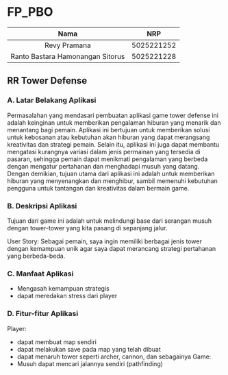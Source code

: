 # FP_PBO

|             Nama                 |    NRP     |
|:--------------------------------:|:----------:|
| Revy Pramana                     | 5025221252 |
| Ranto Bastara Hamonangan Sitorus | 5025221228 |


## RR Tower Defense

### A. Latar Belakang Aplikasi

Permasalahan yang mendasari pembuatan aplikasi game tower defense ini adalah
keinginan untuk memberikan pengalaman hiburan yang menarik dan menantang
bagi pemain. Aplikasi ini bertujuan untuk memberikan solusi untuk kebosanan atau
kebutuhan akan hiburan yang dapat merangsang kreativitas dan strategi pemain.
Selain itu, aplikasi ini juga dapat membantu mengatasi kurangnya variasi dalam jenis
permainan yang tersedia di pasaran, sehingga pemain dapat menikmati pengalaman
yang berbeda dengan mengatur pertahanan dan menghadapi musuh yang datang.
Dengan demikian, tujuan utama dari aplikasi ini adalah untuk memberikan hiburan
yang menyenangkan dan menghibur, sambil memenuhi kebutuhan pengguna untuk
tantangan dan kreativitas dalam bermain game.

### B. Deskripsi Aplikasi
Tujuan dari game ini adalah untuk melindungi base dari serangan musuh dengan
tower-tower yang kita pasang di sepanjang jalur.

User Story:
Sebagai pemain, saya ingin memiliki berbagai jenis tower dengan kemampuan unik
agar saya dapat merancang strategi pertahanan yang berbeda-beda.

### C. Manfaat Aplikasi
- Mengasah kemampuan strategis
- dapat meredakan stress dari player

### D. Fitur-fitur Aplikasi
Player:
- dapat membuat map sendiri
- dapat melakukan save pada map yang telah dibuat
- dapat menaruh tower seperti archer, cannon, dan sebagainya
Game:
- Musuh dapat mencari jalannya sendiri (pathfinding)


